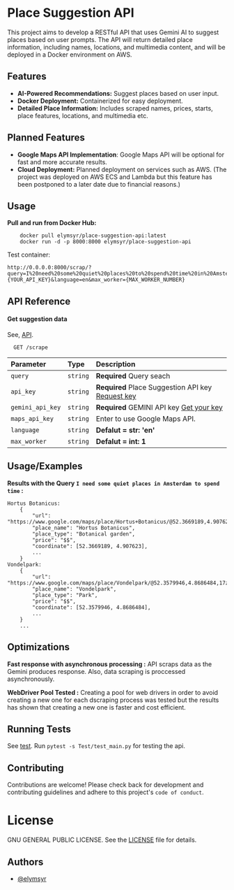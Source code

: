 # Place Suggestion API

This project aims to develop a RESTful API that uses Gemini AI to suggest places based on user prompts. The API will return detailed place information, including names, locations, and multimedia content, and will be deployed in a Docker environment on AWS.

## Features

- **AI-Powered Recommendations:** Suggest places based on user input.
- **Docker Deployment:** Containerized for easy deployment.
- **Detailed Place Information:** Includes scraped names, prices, starts, place features, locations, and multimedia etc.

## Planned Features

- **Google Maps API Implementation**: Google Maps API will be optional for fast and more accurate results.
- **Cloud Deployment:** Planned deployment on services such as AWS. (The project was deployed on AWS ECS and Lambda but this feature has been postponed to a later date due to financial reasons.)

## Usage

**Pull and run from Docker Hub:**

```
    docker pull elymsyr/place-suggestion-api:latest
    docker run -d -p 8000:8000 elymsyr/place-suggestion-api
```
Test container:
```
http://0.0.0.0:8000/scrap/?query=I%20need%20some%20quiet%20places%20to%20spend%20time%20in%20Amsterdam&gemini_api_key={YOUR_API_KEY}&language=en&max_worker={MAX_WORKER_NUMBER}
```

## API Reference

#### Get suggestion data

See, [API](API).

```
  GET /scrape
```

| Parameter | Type     | Description                |
| :-------- | :------- | :------------------------- |
| `query` | `string` | **Required** Query seach |
| `api_key` | `string` | **Required** Place Suggestion API key [Request key](mailto:orhun868@gmail.com)|
| `gemini_api_key` | `string` | **Required** GEMINI API key [Get your key](https://aistudio.google.com/app/apikey)|
| `maps_api_key` | `string` | Enter to use Google Maps API.|
| `language` | `string` | **Defalut = str: 'en'** |
| `max_worker` | `string` | **Defalut = int: 1** |

## Usage/Examples

**Results with the Query `I need some quiet places in Amsterdam to spend time` :**

```
Hortus Botanicus: 
    {
        "url": "https://www.google.com/maps/place/Hortus+Botanicus/@52.3669189,4.907623,17z/dat...",
        "place_name": "Hortus Botanicus",
        "place_type": "Botanical garden",
        "price": "$$",
        "coordinate": [52.3669189, 4.907623],
        ...
    }
Vondelpark: 
    {
        "url": "https://www.google.com/maps/place/Vondelpark/@52.3579946,4.8686484,17z/dat..",
        "place_name": "Vondelpark",
        "place_type": "Park",
        "price": "$$",
        "coordinate": [52.3579946, 4.8686484],
        ...
    }
    ...
```
## Optimizations

**Fast response with asynchronous processing :** API scraps data as the Gemini produces response. Also, data scraping is proccessed asynchronously.

**WebDriver Pool Tested :** Creating a pool for web drivers in order to avoid creating a new one for each dscraping process was tested but the results has shown that creating a new one is faster and cost efficient.

## Running Tests

See [test](Test/test_main.py). Run `pytest -s Test/test_main.py` for testing the api.

## Contributing

Contributions are welcome! Please check back for development and contributing guidelines and adhere to this project's `code of conduct`.

# License

GNU GENERAL PUBLIC LICENSE. See the [LICENSE](LICENSE.md) file for details.
## Authors

- [@elymsyr](https://www.github.com/elymsyr)

